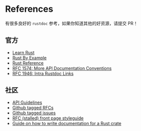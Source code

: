 # References

有很多良好的 `rustdoc` 参考，如果你知道其他的好资源，请提交 PR！

## 官方

- [Learn Rust]
- [Rust By Example]
- [Rust Reference]
- [RFC 1574: More API Documentation Conventions]
- [RFC 1946: Intra Rustdoc Links]

## 社区

- [API Guidelines]
- [Github tagged RFCs]
- [Github tagged issues]
- [RFC (stalled) front page styleguide]
- [Guide on how to write documentation for a Rust crate]

[API Guidelines]: https://rust-lang.github.io/api-guidelines/documentation.html
[Github tagged RFCs]: https://github.com/rust-lang/rfcs/issues?q=label%3AT-rustdoc
[Github tagged issues]: https://github.com/rust-lang/rust/issues?q=is%3Aissue+is%3Aopen+label%3AT-rustdoc
[Guide on how to write documentation for a Rust crate]: https://blog.guillaume-gomez.fr/articles/2020-03-12+Guide+on+how+to+write+documentation+for+a+Rust+crate
[Learn Rust]: https://doc.rust-lang.org/book/ch14-02-publishing-to-crates-io.html#making-useful-documentation-comments
[RFC 1574: More API Documentation Conventions]: https://rust-lang.github.io/rfcs/1574-more-api-documentation-conventions.html
[RFC 1946: Intra Rustdoc Links]: https://rust-lang.github.io/rfcs/1946-intra-rustdoc-links.html
[RFC (stalled) front page styleguide]: https://github.com/rust-lang/rfcs/pull/1687
[Rust By Example]: https://doc.rust-lang.org/stable/rust-by-example/meta/doc.html
[Rust Reference]: https://doc.rust-lang.org/stable/reference/comments.html#doc-comments
